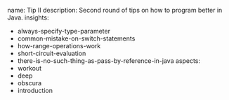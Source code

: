 name: Tip II
description: Second round of tips on how to program better in Java.
insights:
  - always-specify-type-parameter
  - common-mistake-on-switch-statements
  - how-range-operations-work
  - short-circuit-evaluation
  - there-is-no-such-thing-as-pass-by-reference-in-java
aspects:
  - workout
  - deep
  - obscura
  - introduction
